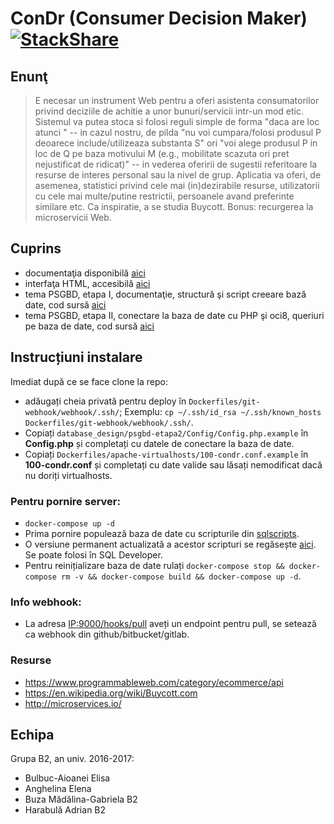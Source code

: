 # ConDr (Consumer Decision Maker) [![StackShare](https://img.shields.io/badge/tech-stack-0690fa.svg?style=flat)](https://stackshare.io/adrianharabula/condr)

## Enunţ

 > E necesar un instrument Web pentru a oferi asistenta consumatorilor privind deciziile de achitie a unor bunuri/servicii intr-un mod etic. Sistemul va putea stoca si folosi reguli simple de forma "daca are loc <conditie> atunci <actiune>" -- in cazul nostru, de pilda "nu voi cumpara/folosi produsul P deoarece include/utilizeaza substanta S" ori "voi alege produsul P in loc de Q pe baza motivului M (e.g., mobilitate scazuta ori pret nejustificat de ridicat)" -- in vederea oferirii de sugestii referitoare la resurse de interes personal sau la nivel de grup. Aplicatia va oferi, de asemenea, statistici privind cele mai (in)dezirabile resurse, utilizatorii cu cele mai multe/putine restrictii, persoanele avand preferinte similare etc. Ca inspiratie, a se studia Buycott. Bonus: recurgerea la microservicii Web.

## Cuprins
 * documentaţia disponibilă [aici](https://docs.condr.me/)
 * interfaţa HTML, accesibilă [aici](https://docs.condr.me/frontend/)
 * tema PSGBD, etapa I, documentaţie, structură şi script creeare bază date, cod sursă [aici](https://github.com/adrianharabula/condr/tree/master/database_design/psgbd-etapa1)
 * tema PSGBD, etapa II, conectare la baza de date cu PHP şi oci8, queriuri pe baza de date, cod sursă [aici](https://github.com/adrianharabula/condr/tree/master/database_design/psgbd-etapa2)
 
## Instrucțiuni instalare
Imediat după ce se face clone la repo:
 - adăugați cheia privată pentru deploy în `Dockerfiles/git-webhook/webhook/.ssh/`; Exemplu: `cp ~/.ssh/id_rsa ~/.ssh/known_hosts Dockerfiles/git-webhook/webhook/.ssh/`.
 - Copiați `database_design/psgbd-etapa2/Config/Config.php.example` în __Config.php__ și completați cu datele de conectare la baza de date.
 - Copiați `Dockerfiles/apache-virtualhosts/100-condr.conf.example` în __100-condr.conf__ și completați cu date valide sau lăsați nemodificat dacă nu doriți virtualhosts.
 
### Pentru pornire server:
 - `docker-compose up -d`
 - Prima pornire populează baza de date cu scripturile din [sqlscripts](https://github.com/adrianharabula/condr/tree/master/Dockerfiles/oracledb/sqlscripts).
 - O versiune permanent actualizată a acestor scripturi se regăsește [aici](https://webhooks.condr.me/sqlconcat). Se poate folosi în SQL Developer.
 - Pentru reinițializare baza de date rulați `docker-compose stop && docker-compose rm -v && docker-compose build && docker-compose up -d`.

### Info webhook:
 - La adresa [IP:9000/hooks/pull](http://localhost:9000/hooks/pull) aveți un endpoint pentru pull, se setează ca webhook din github/bitbucket/gitlab.

### Resurse
 * https://www.programmableweb.com/category/ecommerce/api
 * https://en.wikipedia.org/wiki/Buycott.com
 * http://microservices.io/

## Echipa
Grupa B2, an univ. 2016-2017:
 * Bulbuc-Aioanei Elisa
 * Anghelina Elena
 * Buza Mădălina-Gabriela B2
 * Harabulă Adrian B2
 
